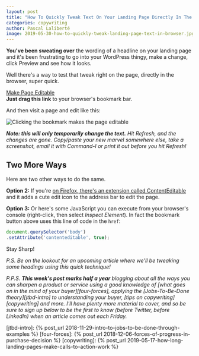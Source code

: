 ```yaml
---
layout: post
title: "How To Quickly Tweak Text On Your Landing Page Directly In The Browser"
categories: copywriting
author: Pascal Laliberté
image: 2019-05-30-how-to-quickly-tweak-landing-page-text-in-browser.jpg
---
```


**You've been sweating over** the wording of a headline on your landing page and it's been frustrating to go into your WordPress thingy, make a change, click Preview and see how it looks.

Well there's a way to test that tweak right on the page, directly in the browser, super quick.

<div class="drag-to-bookmarks-container">
  <div>
    <a class="drag-to-bookmarks-link" href="javascript:document.querySelector('body').setAttribute('contenteditable', true);">Make Page Editable</a> 
  </div>
  <div>
    <strong>Just drag this link</strong> to your browser's bookmark bar.
  </div>
</div>

And then visit a page and edit like this:

![Clicking the bookmark makes the page editable](/assets/images/posts/2019-05-30-how-to-quickly-tweak-landing-page-text-in-browser-01.gif)

_**Note: this will only temporarily change the text.** Hit Refresh, and the changes are gone. Copy/paste your new marvel somewhere else, take a screenshot, email it with <key>Command-I</key> or print it out before you hit Refresh!_

## Two More Ways

Here are two other ways to do the same.

**Option 2:** If you're [on Firefox, there's an extension called ContentEditable][firefox-extension] and it adds a cute edit icon to the address bar to edit the page.

[firefox-extension]: https://addons.mozilla.org/en-US/firefox/addon/contenteditable/

**Option 3:** Or here's some JavaScript you can execute from your browser's console (right-click, then select _Inspect Element_). In fact the bookmark button above uses this line of code in the `href`:

```js
document.querySelector('body')
.setAttribute('contenteditable', true);
```

Stay Sharp!

_P.S. Be on the lookout for an upcoming article where we'll be tweaking some headings using this quick technique!_

_P.P.S. **This week's post marks half a year** blogging about all the ways you can sharpen a product or service using a good knowledge of [what goes on in the mind of your buyer][four-forces], applying the [Jobs-To-Be-Done theory][jtbd-intro] to understanding your buyer, [tips on copywriting][copywriting] and more. I'll have plenty more material to cover, and so be sure to sign up below to be the first to know (before Twitter, before LinkedIn) when an article comes out each Friday._

[jtbd-intro]: {% post_url 2018-11-29-intro-to-jobs-to-be-done-through-examples %}
[four-forces]: {% post_url 2018-12-06-forces-of-progress-in-purchase-decision %}
[copywriting]: {% post_url 2019-05-17-how-long-landing-pages-make-calls-to-action-work %}
